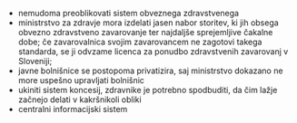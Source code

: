 - nemudoma preoblikovati sistem obveznega zdravstvenega
- ministrstvo za zdravje mora izdelati jasen nabor storitev, ki jih obsega obvezno zdravstveno zavarovanje ter najdaljše sprejemljive čakalne dobe; če zavarovalnica svojim zavarovancem ne zagotovi takega standarda, se ji odvzame licenca za ponudbo zdravstvenih zavarovanj v Sloveniji;
- javne bolnišnice se postopoma privatizira, saj ministrstvo dokazano ne more uspešno upravljati bolnišnic
- ukiniti sistem koncesij, zdravnike je potrebno spodbuditi, da čim lažje začnejo delati v kakršnikoli obliki
- centralni informacijski sistem

